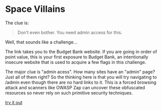 # Space Villains

The clue is:

> Don't even bother. You need admin access for this.

Well, that sounds like a challenge...

The link takes you to the Budget Bank website. If you are going in order of point value, this is your first exposure to Budget Bank, an intentionally insecure website that is used to acquire a few flags in this challenge.

The major clue is "admin acess". How many sites have an "admin" page? Just all of them right?  So the thinking here is that you will try navigating to /admin even though there are no hard links to it. This is a forced browsing attack and scanners like OWASP Zap can uncover these obfuscated resources so never rely on such primitive security techniques.

[try it out](https://budgetbank.azurewebsites.net/admin/)
